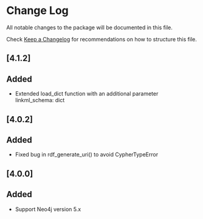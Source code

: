 # Change Log

All notable changes to the package will be documented in this file.

Check [Keep a Changelog](http://keepachangelog.com/) for recommendations on how to structure this file.

## [4.1.2]

## Added

- Extended load_dict function with an additional parameter linkml_schema: dict

## [4.0.2]

## Added

- Fixed bug in rdf_generate_uri() to avoid CypherTypeError

## [4.0.0]

## Added

- Support Neo4j version 5.x